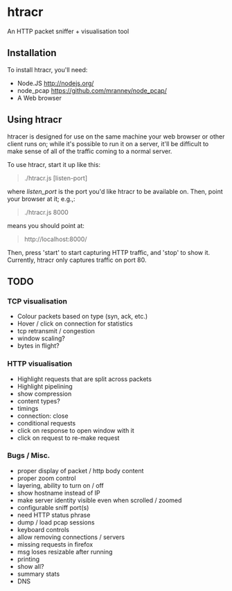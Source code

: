 
# htracr

An HTTP packet sniffer + visualisation tool

## Installation

To install htracr, you'll need:

- Node.JS <http://nodejs.org/>
- node_pcap <https://github.com/mranney/node_pcap/>
- A Web browser


## Using htracr

htracer is designed for use on the same machine your web browser or other 
client runs on; while it's possible to run it on a server, it'll be difficult
to make sense of all of the traffic coming to a normal server.

To use htracr, start it up like this:

  > ./htracr.js [listen-port]

where _listen_port_ is the port you'd like htracr to be available on. Then,
point your browser at it; e.g.,:

  > ./htracr.js 8000

means you should point at:

  > http://localhost:8000/

Then, press 'start' to start capturing HTTP traffic, and 'stop' to show it.
Currently, htracr only captures traffic on port 80.

## TODO

### TCP visualisation

- Colour packets based on type (syn, ack, etc.)
- Hover / click on connection for statistics
- tcp retransmit / congestion
- window scaling?
- bytes in flight?

### HTTP visualisation

- Highlight requests that are split across packets
- Highlight pipelining
- show compression
- content types?
- timings
- connection: close
- conditional requests
- click on response to open window with it
- click on request to re-make request

### Bugs / Misc.

- proper display of packet / http body content
- proper zoom control
- layering, ability to turn on / off
- show hostname instead of IP
- make server identity visible even when scrolled / zoomed
- configurable sniff port(s)
- need HTTP status phrase
- dump / load pcap sessions
- keyboard controls
- allow removing connections / servers
- missing requests in firefox
- msg loses resizable after running
- printing
- show all?
- summary stats
- DNS